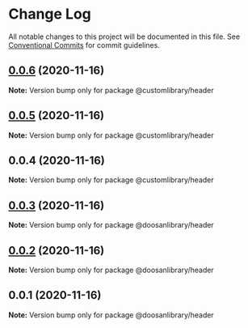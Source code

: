 # Change Log

All notable changes to this project will be documented in this file.
See [Conventional Commits](https://conventionalcommits.org) for commit guidelines.

## [0.0.6](https://github.com/aspulnik/lerna-test/compare/@customlibrary/header@0.0.5...@customlibrary/header@0.0.6) (2020-11-16)

**Note:** Version bump only for package @customlibrary/header





## [0.0.5](https://github.com/aspulnik/lerna-test/compare/@customlibrary/header@0.0.4...@customlibrary/header@0.0.5) (2020-11-16)

**Note:** Version bump only for package @customlibrary/header





## 0.0.4 (2020-11-16)

**Note:** Version bump only for package @customlibrary/header





## [0.0.3](https://github.com/aspulnik/lerna-test/compare/@doosanlibrary/header@0.0.2...@doosanlibrary/header@0.0.3) (2020-11-16)

**Note:** Version bump only for package @doosanlibrary/header





## [0.0.2](https://github.com/aspulnik/lerna-test/compare/@doosanlibrary/header@0.0.1...@doosanlibrary/header@0.0.2) (2020-11-16)

**Note:** Version bump only for package @doosanlibrary/header





## 0.0.1 (2020-11-16)

**Note:** Version bump only for package @doosanlibrary/header
